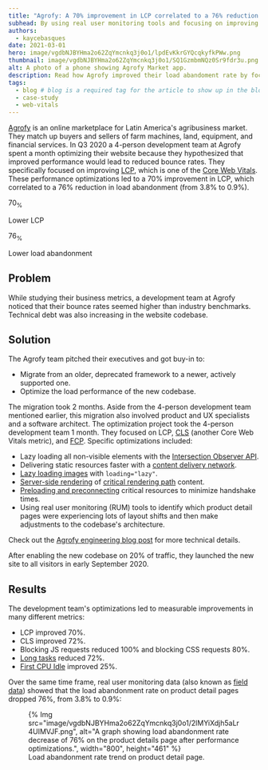 ```yaml
---
title: "Agrofy: A 70% improvement in LCP correlated to a 76% reduction in load abandonment"
subhead: By using real user monitoring tools and focusing on improving Core Web Vitals in refactoring their app, they also improved CLS by 72%, as well as application responsiveness.
authors:
  - kaycebasques
date: 2021-03-01
hero: image/vgdbNJBYHma2o62ZqYmcnkq3j0o1/lpdEvKkrGYQcqkyfkPWw.png
thumbnail: image/vgdbNJBYHma2o62ZqYmcnkq3j0o1/SQ1GzmbmNQz0Sr9fdr3u.png
alt: A photo of a phone showing Agrofy Market app.
description: Read how Agrofy improved their load abandoment rate by focusing on Core Web Vitals.
tags:
  - blog # blog is a required tag for the article to show up in the blog.
  - case-study
  - web-vitals
---
```



[Agrofy](https://www.agrofy.com.ar/) is an online marketplace for Latin
America's agribusiness market. They match up buyers and sellers of farm
machines, land, equipment, and financial services. In Q3 2020 a 4-person
development team at Agrofy spent a month optimizing their website because they
hypothesized that improved performance would lead to reduced bounce rates. They
specifically focused on improving [LCP](/lcp/), which is one of
the [Core Web Vitals](/vitals/#core-web-vitals). These
performance optimizations led to a 70% improvement in LCP, which correlated to a
76% reduction in load abandonment (from 3.8% to 0.9%).

<div class="w-stats">
  <div class="w-stat">
    <p class="w-stat__figure">70<sub class="w-stat__sub">%</sub></p>
    <p class="w-stat__desc">Lower LCP</p>
  </div>
  <div class="w-stat">
    <p class="w-stat__figure">76<sub class="w-stat__sub">%</sub></p>
    <p class="w-stat__desc">Lower load abandonment</p>
  </div>
</div>

## Problem

While studying their business metrics, a development team at Agrofy noticed
that their bounce rates seemed higher than industry benchmarks. Technical
debt was also increasing in the website codebase.

## Solution

The Agrofy team pitched their executives and got buy-in to:

+   Migrate from an older, deprecated framework to a newer, actively
    supported one.
+   Optimize the load performance of the new codebase.

The migration took 2 months. Aside from the 4-person development team mentioned
earlier, this migration also involved product and UX specialists and a software
architect.
The optimization project took the 4-person development team 1 month. They
focused on LCP, [CLS](/cls/) (another Core Web Vitals metric),
and [FCP](/fcp/). Specific optimizations included:

+   Lazy loading all non-visible elements with the
    [Intersection Observer API](https://developer.mozilla.org/docs/Web/API/Intersection_Observer_API).
+   Delivering static resources faster with a [content delivery
    network](/content-delivery-networks/).
+   [Lazy loading images](/browser-level-image-lazy-loading/)
    with `loading="lazy"`.
+   [Server-side rendering](https://developers.google.com/web/updates/2019/02/rendering-on-the-web)
    of
    [critical rendering path](https://developers.google.com/web/fundamentals/performance/critical-rendering-path)
    content.
+   [Preloading and preconnecting](/fast/#optimize-your-resource-delivery)
    critical resources to minimize handshake times.
+   Using real user monitoring (RUM) tools to identify which product detail
    pages were experiencing lots of layout shifts and then make adjustments to
    the codebase's architecture.

Check out the
[Agrofy engineering blog post](https://mollar-luciano.medium.com/how-agrofy-optimised-core-web-vitals-and-improved-business-metrics-2f73311bca)
for more technical details.

After enabling the new codebase on 20% of traffic, they launched the new site to
all visitors in early September 2020.

## Results

The development team's optimizations led to measurable improvements in many
different metrics:

+   LCP improved 70%.
+   CLS improved 72%.
+   Blocking JS requests reduced 100% and blocking CSS requests 80%.
+   [Long tasks](/long-tasks-devtools/) reduced 72%.
+   [First CPU Idle](/first-cpu-idle/) improved 25%.

Over the same time frame, real user monitoring data (also known as [field
data](/how-to-measure-speed/#lab-data-vs-field-data)) showed that
the load abandonment rate on product detail pages dropped 76%, from 3.8% to
0.9%:


<figure class="w-figure">
{% Img src="image/vgdbNJBYHma2o62ZqYmcnkq3j0o1/2lMYiXdjh5aLr4UIMVJF.png", alt="A graph showing load abandonment rate decrease of 76% on the product details page after performance optimizations.", width="800", height="461" %}
  <figcaption class="w-figcaption">
    Load abandonment rate trend on product detail page.
  </figcaption>
</figure>


